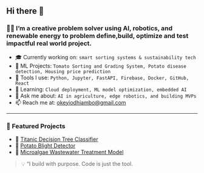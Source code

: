 ## Hi there 👋


### 👨‍💻 I’m a creative problem solver using AI, robotics, and renewable energy to problem define,build, optimize and test impactful real world project.

- 🎓 Currently working on: `smart sorting systems & sustainability tech`
- 🧪 ML Projects: `Tomato Sorting and Grading System, Potato disease detection, Housing price prediction`
- 🔧 Tools I use: `Python, Jupyter, FastAPI, Firebase, Docker, GitHub, React`
- 🌱 Learning: `Cloud deployment, ML model optimization, embedded AI`
- 💬 Ask me about: `AI in agriculture, edge robotics, and building MVPs`
- 📫 Reach me at: [okeyiodhiambo@gmail.com](mailto:okeyiodhiambo@gmail.com)

---

### 📂 Featured Projects
- 🧠 [Titanic Decision Tree Classifier](https://github.com/okeyirobbinson/Decision-tree-project)
- 🥔 [Potato Blight Detector](#)
- 🌿 [Microalgae Wastewater Treatment Model](#)

> 💡 “I build with purpose. Code is just the tool.
